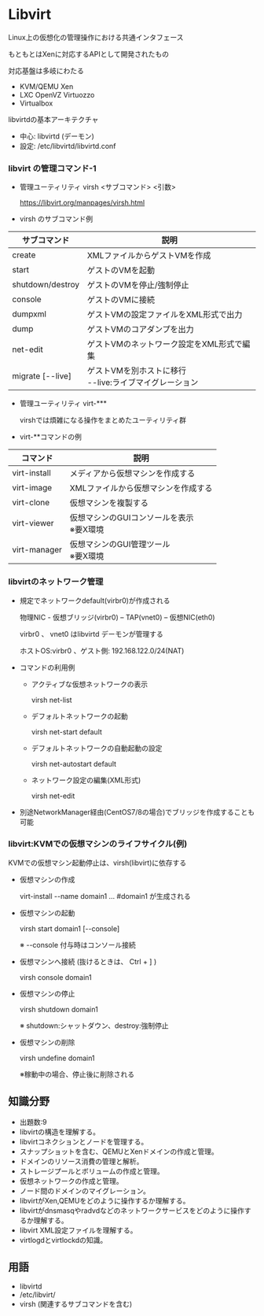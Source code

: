 # Libvirt



Linux上の仮想化の管理操作における共通インタフェース

もともとはXenに対応するAPIとして開発されたもの

対応基盤は多岐にわたる
- KVM/QEMU Xen 
- LXC OpenVZ Virtuozzo
- Virtualbox 

libvirtdの基本アーキテクチャ

- 中心: libvirtd (デーモン)
- 設定: /etc/libvirtd/libvirtd.conf

### libvirt の管理コマンド-1

- 管理ユーティリティ virsh <サブコマンド> <引数>

  https://libvirt.org/manpages/virsh.html

- virsh のサブコマンド例

|サブコマンド|説明|
|--|--|
|create|XMLファイルからゲストVMを作成|
|start|ゲストのVMを起動|
|shutdown/destroy|ゲストのVMを停止/強制停止|
|console|ゲストのVMに接続|
|dumpxml|ゲストVMの設定ファイルをXML形式で出力|
|dump|ゲストVMのコアダンプを出力|
|net-edit|ゲストVMのネットワーク設定をXML形式で編集|
|migrate [--live]|ゲストVMを別ホストに移行</br>--live:ライブマイグレーション|

- 管理ユーティリティ virt-***

  virshでは煩雑になる操作をまとめたユーティリティ群

- virt-**コマンドの例

|コマンド|説明|
|--|--|
|virt-install |メディアから仮想マシンを作成する|
|virt-image|XMLファイルから仮想マシンを作成する|
|virt-clone|仮想マシンを複製する|
|virt-viewer|仮想マシンのGUIコンソールを表示</br>※要X環境|
|virt-manager|仮想マシンのGUI管理ツール</br>※要X環境|

### libvirtのネットワーク管理

- 規定でネットワークdefault(virbr0)が作成される

  物理NIC - 仮想ブリッジ(virbr0) – TAP(vnet0) – 仮想NIC(eth0)
  
  virbr0 、 vnet0 はlibvirtd デーモンが管理する
  
  ホストOS:virbr0 、ゲスト側: 192.168.122.0/24(NAT)

- コマンドの利用例
  - アクティブな仮想ネットワークの表示
  
    virsh net-list
  - デフォルトネットワークの起動
  
    virsh net-start default
  - デフォルトネットワークの自動起動の設定
  
    virsh net-autostart default
  - ネットワーク設定の編集(XML形式)
  
    virsh net-edit 

- 別途NetworkManager経由(CentOS7/8の場合)でブリッジを作成することも可能

### libvirt:KVMでの仮想マシンのライフサイクル(例)

KVMでの仮想マシン起動停止は、virsh(libvirt)に依存する
- 仮想マシンの作成
  
  virt-install --name domain1 … #domain1 が生成される
- 仮想マシンの起動

  virsh start domain1 [--console]
  
  ※ --console 付与時はコンソール接続
- 仮想マシンへ接続 (抜けるときは、 Ctrl + ] )
  
  virsh console domain1 
- 仮想マシンの停止
  
  virsh shutdown domain1
  
  ※ shutdown:シャットダウン、destroy:強制停止
- 仮想マシンの削除
  
  virsh undefine domain1
  
  ※稼動中の場合、停止後に削除される


## 知識分野
- 出題数:9
- libvirtの構造を理解する。
- libvirtコネクションとノードを管理する。
- スナップショットを含む、QEMUとXenドメインの作成と管理。
- ドメインのリソース消費の管理と解析。
- ストレージプールとボリュームの作成と管理。
- 仮想ネットワークの作成と管理。
- ノード間のドメインのマイグレーション。
- libvirtがXen,QEMUをどのように操作するか理解する。
- libvirtがdnsmasqやradvdなどのネットワークサービスをどのように操作するか理解する。
- libvirt XML設定ファイルを理解する。
- virtlogdとvirtlockdの知識。

## 用語

- libvirtd
- /etc/libvirt/
- virsh (関連するサブコマンドを含む)
